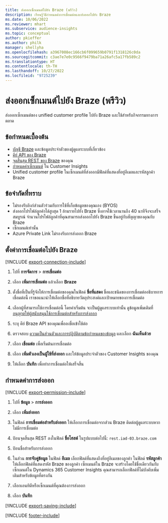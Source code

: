 ```yaml
---
title: ส่งออกเซ็กเมนต์ไปยัง Braze (พรีวิว)
description: เรียนรู้วิธีกำหนดค่าการเชื่อมต่อและส่งออกไปยัง Braze
ms.date: 10/06/2022
ms.reviewer: mhart
ms.subservice: audience-insights
ms.topic: conceptual
author: pkieffer
ms.author: philk
manager: shellyha
ms.openlocfilehash: a3967008ec166cb6f099659b0791f1318126c0da
ms.sourcegitcommit: c3ae7e7e0c9566f9479ba71a26afc5a17fb589c2
ms.translationtype: HT
ms.contentlocale: th-TH
ms.lasthandoff: 10/27/2022
ms.locfileid: "9725239"
---
```

# <a name="export-segments-to-braze-preview"></a>ส่งออกเซ็กเมนต์ไปยัง Braze (พรีวิว)

ส่งออกเซ็กเมนต์ของ unified customer profile ไปยัง Braze และใช้สำหรับกิจกรรมทางการตลาด

## <a name="prerequisites"></a>ข้อกำหนดเบื้องต้น

- [บัญชี Braze](https://www.braze.com/) และข้อมูลประจำตัวของผู้ดูแลระบบที่เกี่ยวข้อง
- [คีย์ API ของ Braze](https://www.braze.com/docs/api/basics/)
- [จุดสิ้นสุด REST ของ Braze](https://www.braze.com/docs/api/basics/#api-definitions) ของคุณ 
- [กำหนดค่าเซ็กเมนต์](segments.md) ใน Customer Insights
- Unified customer profile ในเซ็กเมนต์ที่ส่งออกมีฟิลด์ที่แสดงที่อยู่อีเมลและรหัสลูกค้า Braze

## <a name="known-limitations"></a>ข้อจำกัดที่ทราบ

- ไม่รองรับลิงก์ส่วนตัวร่วมกับการใช้ที่เก็บข้อมูลของคุณเอง (BYOS)
- ส่งออกโปรไฟล์ลูกค้าได้สูงสุด 1 ล้านรายไปยัง Braze ซึ่งอาจใช้เวลานานถึง 40 นาทีจึงจะเสร็จสมบูรณ์ จำนวนโปรไฟล์ลูกค้าที่คุณสามารถส่งออกไปยัง Braze ขึ้นอยู่กับสัญญาของคุณกับ Braze
- เซ็กเมนต์เท่านั้น
- Azure Private Link ไม่รองรับการส่งออก Braze

## <a name="set-up-connection-to-braze"></a>ตั้งค่าการเชื่อมต่อไปยัง Braze

[!INCLUDE [export-connection-include](includes/export-connection-admn.md)]

1. ไปที่ **การจัดการ** > **การเชื่อมต่อ**

1. เลือก **เพิ่มการเชื่อมต่อ** แล้วเลือก **Braze**

1. ตั้งชื่อที่เป็นที่รู้จักให้การเชื่อมต่อของคุณในฟิลด์ **ชื่อที่แสดง** ชื่อและชนิดของการเชื่อมต่ออธิบายการเชื่อมต่อนี้ เราขอแนะนำให้เลือกชื่อที่อธิบายวัตถุประสงค์และเป้าหมายของการเชื่อมต่อ

1. เลือกผู้ที่สามารถใช้การเชื่อมต่อนี้ โดยค่าเริ่มต้น จะเป็นผู้ดูแลระบบเท่านั้น ดูข้อมูลเพิ่มเติมที่ [อนุญาตให้ผู้สนับสนุนใช้การเชื่อมต่อสำหรับการส่งออก](connections.md#allow-contributors-to-use-a-connection-for-exports)

1. ระบุ คีย์ Braze API ของคุณเพื่อลงชื่อเข้าใช้ต่อ

1. ตรวจสอบ [ความเป็นส่วนตัวและการปฏิบัติตามข้อกำหนดของข้อมูล](connections.md#data-privacy-and-compliance) และเลือก **ฉันเห็นด้วย**

1. เลือก **เชื่อมต่อ** เพื่อเริ่มต้นการเชื่อมต่อ

1. เลือก **เพิ่มตัวเองเป็นผู้ใช้ที่ส่งออก** และให้ข้อมูลประจำตัวของ Customer Insights ของคุณ

1. ให้เลือก **บันทึก** เพื่อทำการเชื่อมต่อให้เสร็จสิ้น

## <a name="configure-an-export"></a>กำหนดค่าการส่งออก

[!INCLUDE [export-permission-include](includes/export-permission.md)]

1. ไปที่ **ข้อมูล** > **การส่งออก**

1. เลือก **เพิ่มส่งออก**

1. ในฟิลด์ **การเชื่อมต่อสำหรับส่งออก** ให้เลือกการเชื่อมต่อจากส่วน Braze ติดต่อผู้ดูแลระบบหากไม่มีการเชื่อมต่อ

1. ป้อนจุดสิ้นสุด REST ลงในฟิลด์ **ชื่อโฮสต์** ในรูปแบบต่อไปนี้: `rest.iad-03.braze.com`

1. ป้อนชื่อสำหรับการส่งออก

1. ในส่วน **การจับคู่ข้อมูล** ในฟิลด์ **อีเมล** เลือกฟิลด์ที่แสดงถึงที่อยู่อีเมลของลูกค้า ในฟิลด์ **รหัสลูกค้า** ให้เลือกฟิลด์ที่แสดงรหัส Braze ของลูกค้า เซ็กเมนต์ใน Braze จะสร้างโดยใช้ชื่อเดียวกันกับเซ็กเมนต์ใน Dynamics 365 Customer Insights คุณสามารถเลือกฟิลด์ที่ไม่บังคับเพิ่มเติมสำหรับข้อมูลที่ตรงกัน

1. เลือกเอนทิตีหรือเซ็กเมนต์ที่คุณต้องการส่งออก

1. เลือก **บันทึก**

[!INCLUDE [export-saving-include](includes/export-saving.md)]

[!INCLUDE [footer-include](includes/footer-banner.md)]
